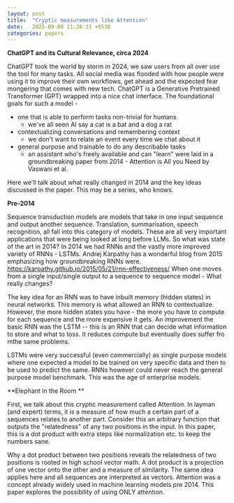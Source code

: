 ```yaml
---
layout: post
title:  "Cryptic measurements like Attention"
date:   2025-09-08 11:26:31 +0530
categories: papers
---
```



**ChatGPT and its Cultural Relevance, circa 2024**

ChatGPT took the world by storm in 2024, we saw users from all over use the tool for many tasks. All social media was flooded with how people were using it to improve their own workflows, get ahead and the expected fear mongering that comes with new tech. 
ChatGPT is a Generative Pretrained Transformer (GPT) wrapped into a nice chat interface. The foundational goals for such a model -
- one that is able to perform tasks non-trivial for humans 
    - we've all seen AI say a cat is a bat and a dog a rat
- contextualizing conversations and remembering context
    - we don't want to relate an event every time we chat about it
- general purpose and trainable to do any describable tasks
    - an assistant who's freely available and can "learn"
were laid in a groundbreaking paper from 2014 - Attention is All you Need by Vaswani et al. 


Here we'll talk about what really changed in 2014 and the key ideas discussed in the paper. This may be a series, who knows.

**Pre-2014**

Sequence transduction models are models that take in one input sequence and output another sequence. Translation, summarisation, speech recognition, all fall into this category of models. These are all very important applications that were being looked at long before LLMs. 
So what was state of the art in 2014? 
In 2014 we had RNNs and the vastly more improved variety of RNNs - LSTMs. 
Andrej Karpathy has a wonderful blog from 2015 emphasizing how groundbreaking RNNs were. https://karpathy.github.io/2015/05/21/rnn-effectiveness/
When one moves from a single input/single output to a sequence to sequence model - What really changes? 

The key idea for an RNN was to have inbuilt memory (hidden states) in neural networks. This memory is what allowed an RNN to contextualize. However, the more hidden states you have - the more you have to compute for each sequence and the more expensive it gets. 
An improvement the basic RNN was the LSTM -- this is an RNN that can decide what information to store and what to toss. It reduces compute but eventually does suffer fro mthe same problems. 

LSTMs were very  successful (even commercially) as single purpose models where one expected a model to be trained on very specific data and then to be used to predict the same. 
RNNs however could never reach the general purpose model benchmark. This was the age of enterprise models.

**Elephant in the Room **

First, we talk about this cryptic measurement called Attention. In layman (and expert) terms, it is a measure of how much a certain part of a sequences relates to another part. Consider this an arbitrary function that outputs the "relatedness" of any two positions in the input. 
In this paper, this is a dot product with extra steps like normalization etc. to keep the numbers sane. 

Why a dot product between two positions reveals the relatedness of two positions is rooted in high school vector math. A dot product is a projection of one vector onto the other and a measure of similarity. The same idea applies here and all sequences are interpreted as vectors. 
Attention was a concept already widely used in machine learning models pre 2014. 
This paper explores the possibility of using ONLY attention. 
